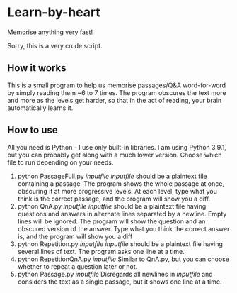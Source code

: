 # Learn-by-heart
Memorise anything very fast!

Sorry, this is a very crude script. 

## How it works
This is a small program to help us memorise passages/Q&A word-for-word by simply reading them ~6 to 7 times. The program obscures the text more and more as the levels get harder, so that in the act of reading, your brain automatically learns it. 

## How to use
All you need is Python - I use only built-in libraries. I am using Python 3.9.1, but you can probably get along with a much lower version. Choose which file to run depending on your needs.

1. python PassageFull.py <i>inputfile</i>
    <i>inputfile</i> should be a plaintext file containing a passage. The program shows the whole passage at once, obscuring it at more progressive levels. At each level, type what you think is the correct passage, and the program will show you a diff.
2. python QnA.py <i>inputfile</i>
    <i>inputfile</i> should be a plaintext file having questions and answers in alternate lines separated by a newline. Empty lines will be ignored. The program will show the question and an obscured version of the answer. Type what you think the correct answer is, and the program will show you a diff
3. python Repetition.py <i>inputfile</i>
    <i>inputfile</i> should be a plaintext file having several lines of text. The program asks one line at a time.
4. python RepetitionQnA.py <i>inputfile</i>
    Similar to QnA.py, but you can choose whether to repeat a question later or not.
5. python Passage.py <i>inputfile</i>
    Disregards all newlines in <i>inputfile</i> and considers the text as a single passage, but it shows one line at a time.


